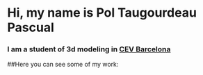 # Hi, my name is Pol Taugourdeau Pascual 

### I am a student of 3d modeling in [CEV Barcelona](https://www.cevbarcelona.com/)

##Here you can see some of my work:



